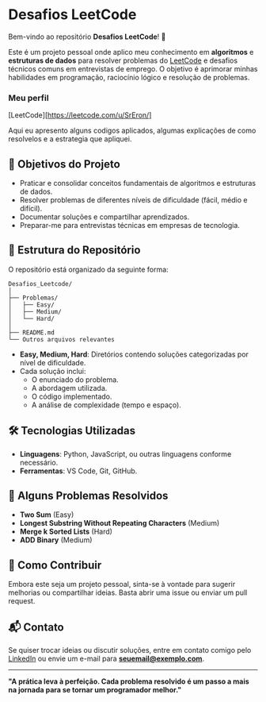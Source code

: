 # Desafios LeetCode

Bem-vindo ao repositório **Desafios LeetCode**! 🚀

Este é um projeto pessoal onde aplico meu conhecimento em **algoritmos** e **estruturas de dados** para resolver problemas do [LeetCode](https://leetcode.com/) e desafios técnicos comuns em entrevistas de emprego. O objetivo é aprimorar minhas habilidades em programação, raciocínio lógico e resolução de problemas. 

### Meu perfil
[LeetCode][https://leetcode.com/u/SrEron/]

Aqui eu apresento alguns codigos aplicados, algumas explicações de como resolvelos e a estrategia que apliquei.

## 🧠 Objetivos do Projeto

- Praticar e consolidar conceitos fundamentais de algoritmos e estruturas de dados.
- Resolver problemas de diferentes níveis de dificuldade (fácil, médio e difícil).
- Documentar soluções e compartilhar aprendizados.
- Preparar-me para entrevistas técnicas em empresas de tecnologia.

## 📂 Estrutura do Repositório

O repositório está organizado da seguinte forma:

```
Desafios_Leetcode/
│
├── Problemas/
│   ├── Easy/
│   ├── Medium/
│   └── Hard/
│
├── README.md
└── Outros arquivos relevantes
```

- **Easy, Medium, Hard**: Diretórios contendo soluções categorizadas por nível de dificuldade.
- Cada solução inclui:
    - O enunciado do problema.
    - A abordagem utilizada.
    - O código implementado.
    - A análise de complexidade (tempo e espaço).

## 🛠️ Tecnologias Utilizadas

- **Linguagens**: Python, JavaScript, ou outras linguagens conforme necessário.
- **Ferramentas**: VS Code, Git, GitHub.

## 🌟 Alguns Problemas Resolvidos

- **Two Sum** (Easy)
- **Longest Substring Without Repeating Characters** (Medium)
- **Merge k Sorted Lists** (Hard)
- **ADD Binary** (Medium)

## 🚀 Como Contribuir

Embora este seja um projeto pessoal, sinta-se à vontade para sugerir melhorias ou compartilhar ideias. Basta abrir uma issue ou enviar um pull request.

## 📬 Contato

Se quiser trocar ideias ou discutir soluções, entre em contato comigo pelo [LinkedIn](https://www.linkedin.com/) ou envie um e-mail para **seuemail@exemplo.com**.

---

**"A prática leva à perfeição. Cada problema resolvido é um passo a mais na jornada para se tornar um programador melhor."**
